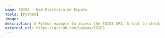 ```yaml
---
name: ESIOS - Red Eléctrica de España
tools: [Python]
image:
description: A Python example to access the ESIOS API. A tool to check the current price of light in Spain.
external_url: https://github.com/LaQuay/ESIOS
---
```

